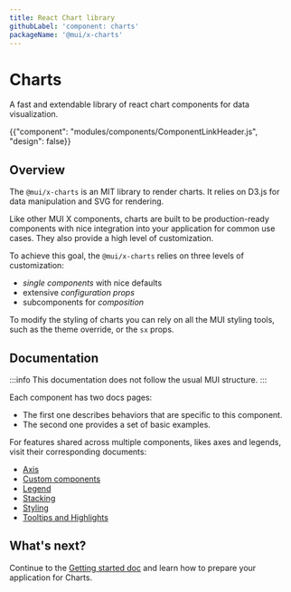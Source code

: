 ```yaml
---
title: React Chart library
githubLabel: 'component: charts'
packageName: '@mui/x-charts'
---
```


# Charts

<p class="description">A fast and extendable library of react chart components for data visualization.</p>

{{"component": "modules/components/ComponentLinkHeader.js", "design": false}}

## Overview

The `@mui/x-charts` is an MIT library to render charts.
It relies on D3.js for data manipulation and SVG for rendering.

Like other MUI X components, charts are built to be production-ready components with nice integration into your application for common use cases.
They also provide a high level of customization.

To achieve this goal, the `@mui/x-charts` relies on three levels of customization:

- _single components_ with nice defaults
- extensive _configuration props_
- subcomponents for _composition_

To modify the styling of charts you can rely on all the MUI styling tools, such as the theme override, or the `sx` props.

## Documentation

:::info
This documentation does not follow the usual MUI structure.
:::

Each component has two docs pages:

- The first one describes behaviors that are specific to this component.
- The second one provides a set of basic examples.

For features shared across multiple components, likes axes and legends, visit their corresponding documents:

- [Axis](/x/react-charts/axis/)
- [Custom components](/x/react-charts/components/)
- [Legend](/x/react-charts/legend/)
- [Stacking](/x/react-charts/stacking/)
- [Styling](/x/react-charts/styling/)
- [Tooltips and Highlights](/x/react-charts/tooltip/)

## What's next?

Continue to the [Getting started doc](/x/react-charts/getting-started/) and learn how to prepare your application for Charts.

